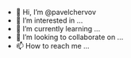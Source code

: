 - 👋 Hi, I’m @pavelchervov
- 👀 I’m interested in ...
- 🌱 I’m currently learning ...
- 💞️ I’m looking to collaborate on ...
- 📫 How to reach me ...

<!---
pavelchervov/pavelchervov is a ✨ special ✨ repository because its `README.md` (this file) appears on your GitHub profile.
You can click the Preview link to take a look at your changes.
--->
